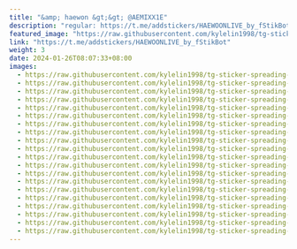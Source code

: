 ```yaml
---
title: "&amp; haewon &gt;&gt; @AEMIXX1E"
description: "regular: https://t.me/addstickers/HAEWOONLIVE_by_fStikBot"
featured_image: "https://raw.githubusercontent.com/kylelin1998/tg-sticker-spreading-worldwide-images/main/img/b8b1b7a1-c62a-4f86-b0e8-f1b7befc8368.jpg"
link: "https://t.me/addstickers/HAEWOONLIVE_by_fStikBot"
weight: 3
date: 2024-01-26T08:07:33+08:00
images:
  - https://raw.githubusercontent.com/kylelin1998/tg-sticker-spreading-worldwide-images/main/img/b8b1b7a1-c62a-4f86-b0e8-f1b7befc8368.jpg
  - https://raw.githubusercontent.com/kylelin1998/tg-sticker-spreading-worldwide-images/main/img/e0440f86-902e-4ede-a106-e3c2adcdd7ac.jpg
  - https://raw.githubusercontent.com/kylelin1998/tg-sticker-spreading-worldwide-images/main/img/6ffe79f6-4c84-4b2b-8519-eb46b870753a.jpg
  - https://raw.githubusercontent.com/kylelin1998/tg-sticker-spreading-worldwide-images/main/img/8ca934d0-8274-4abe-9c2c-de3e3c526638.jpg
  - https://raw.githubusercontent.com/kylelin1998/tg-sticker-spreading-worldwide-images/main/img/74fa08f1-86b5-4681-b7d1-6d4c5ba2fcb1.jpg
  - https://raw.githubusercontent.com/kylelin1998/tg-sticker-spreading-worldwide-images/main/img/88d228f1-8dae-40b8-9f5c-9c12668097c8.jpg
  - https://raw.githubusercontent.com/kylelin1998/tg-sticker-spreading-worldwide-images/main/img/d26c2f69-1a7f-4c30-9d80-6b8b576c448b.jpg
  - https://raw.githubusercontent.com/kylelin1998/tg-sticker-spreading-worldwide-images/main/img/0d25a793-748c-46fc-bb16-32ebbc660407.jpg
  - https://raw.githubusercontent.com/kylelin1998/tg-sticker-spreading-worldwide-images/main/img/bfe88e3d-b9e7-4dc0-b194-030efd7e8afe.jpg
  - https://raw.githubusercontent.com/kylelin1998/tg-sticker-spreading-worldwide-images/main/img/8f38e9b9-1202-4914-a28e-2b6b54a082e3.jpg
  - https://raw.githubusercontent.com/kylelin1998/tg-sticker-spreading-worldwide-images/main/img/52084e60-b9c7-46b7-b04c-e2b5ed650010.jpg
  - https://raw.githubusercontent.com/kylelin1998/tg-sticker-spreading-worldwide-images/main/img/aa5181ee-9bc2-4c13-a8c1-a1d325c2e156.jpg
  - https://raw.githubusercontent.com/kylelin1998/tg-sticker-spreading-worldwide-images/main/img/551caac6-1e0b-4d3e-a3f3-df50ecdb978b.jpg
  - https://raw.githubusercontent.com/kylelin1998/tg-sticker-spreading-worldwide-images/main/img/162efc12-fb03-4206-956c-90aa05a11539.jpg
  - https://raw.githubusercontent.com/kylelin1998/tg-sticker-spreading-worldwide-images/main/img/48b00e36-fdda-48eb-9bea-78ddfddf3ad6.jpg
  - https://raw.githubusercontent.com/kylelin1998/tg-sticker-spreading-worldwide-images/main/img/d3218bf0-a064-4eb0-bca0-02a5118090ea.jpg
  - https://raw.githubusercontent.com/kylelin1998/tg-sticker-spreading-worldwide-images/main/img/ebc2ccfd-3961-4a7d-9dea-50b5831e2973.jpg
  - https://raw.githubusercontent.com/kylelin1998/tg-sticker-spreading-worldwide-images/main/img/fbf3e730-0aba-4013-b4b5-53166e4fa332.jpg
  - https://raw.githubusercontent.com/kylelin1998/tg-sticker-spreading-worldwide-images/main/img/6ef47500-e720-4ece-87d6-7dc9562006fd.jpg
  - https://raw.githubusercontent.com/kylelin1998/tg-sticker-spreading-worldwide-images/main/img/b7bbadf3-8219-48a1-8232-64e301db9856.jpg
---
```


